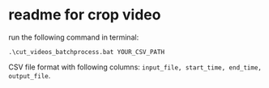 # readme for crop video

run the following command in terminal:

```
.\cut_videos_batchprocess.bat YOUR_CSV_PATH
```

CSV file format with following columns: ```input_file, start_time, end_time, output_file```.

